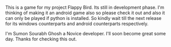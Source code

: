 This is a game for my project Flappy Bird. Its still in development phase. 
I'm thinking of making it an android game also so please check it out and also it can only be played if python is installed. 
So kindly wait till the next release for its windows counterparts and android counterparts respectively.

I'm Sumon Sourabh Ghosh a Novice developer.
I'll soon become great some day.
Thanks for checking this out.
